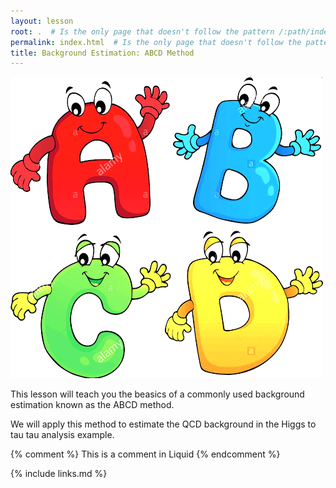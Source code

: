 ```yaml
---
layout: lesson
root: .  # Is the only page that doesn't follow the pattern /:path/index.html
permalink: index.html  # Is the only page that doesn't follow the pattern /:path/index.html
title: Background Estimation: ABCD Method
---
```

![](assets/img/abcd_letters.png)

This lesson will teach you the beasics of a commonly used background estimation known as the ABCD method.

We will apply this method to estimate the QCD background in the Higgs to tau tau analysis example.

<!-- this is an html comment -->

{% comment %} This is a comment in Liquid {% endcomment %}

{% include links.md %}

